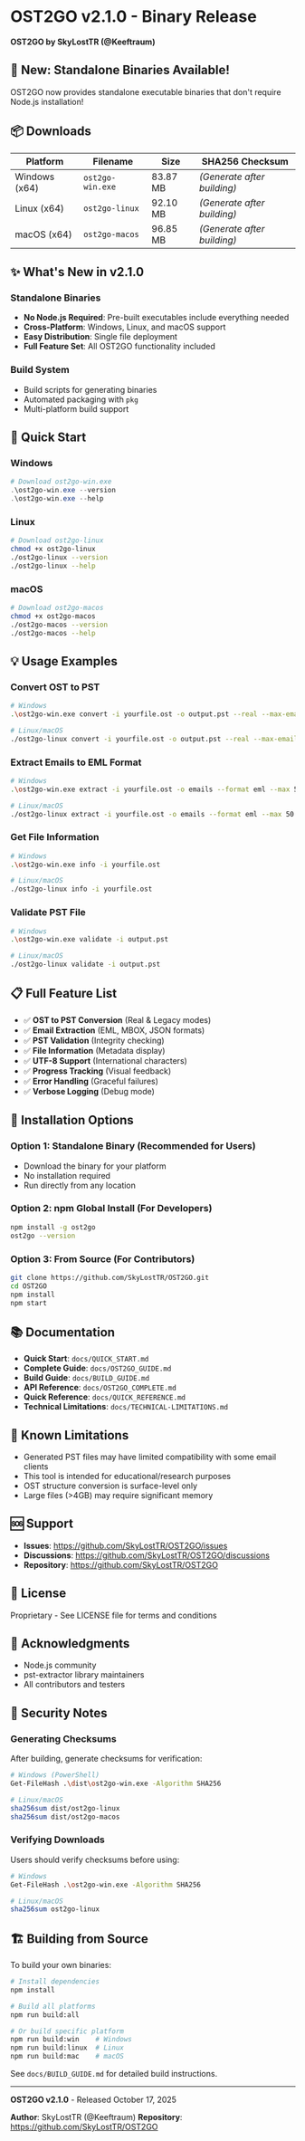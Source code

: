 # OST2GO v2.1.0 - Binary Release

**OST2GO by SkyLostTR (@Keeftraum)**

## 🎉 New: Standalone Binaries Available!

OST2GO now provides standalone executable binaries that don't require Node.js installation!

## 📦 Downloads

| Platform | Filename | Size | SHA256 Checksum |
|----------|----------|------|-----------------|
| Windows (x64) | `ost2go-win.exe` | 83.87 MB | _(Generate after building)_ |
| Linux (x64) | `ost2go-linux` | 92.10 MB | _(Generate after building)_ |
| macOS (x64) | `ost2go-macos` | 96.85 MB | _(Generate after building)_ |

## ✨ What's New in v2.1.0

### Standalone Binaries
- **No Node.js Required**: Pre-built executables include everything needed
- **Cross-Platform**: Windows, Linux, and macOS support
- **Easy Distribution**: Single file deployment
- **Full Feature Set**: All OST2GO functionality included

### Build System
- Build scripts for generating binaries
- Automated packaging with `pkg`
- Multi-platform build support

## 🚀 Quick Start

### Windows
```powershell
# Download ost2go-win.exe
.\ost2go-win.exe --version
.\ost2go-win.exe --help
```

### Linux
```bash
# Download ost2go-linux
chmod +x ost2go-linux
./ost2go-linux --version
./ost2go-linux --help
```

### macOS
```bash
# Download ost2go-macos
chmod +x ost2go-macos
./ost2go-macos --version
./ost2go-macos --help
```

## 💡 Usage Examples

### Convert OST to PST
```bash
# Windows
.\ost2go-win.exe convert -i yourfile.ost -o output.pst --real --max-emails 100

# Linux/macOS
./ost2go-linux convert -i yourfile.ost -o output.pst --real --max-emails 100
```

### Extract Emails to EML Format
```bash
# Windows
.\ost2go-win.exe extract -i yourfile.ost -o emails --format eml --max 50

# Linux/macOS
./ost2go-linux extract -i yourfile.ost -o emails --format eml --max 50
```

### Get File Information
```bash
# Windows
.\ost2go-win.exe info -i yourfile.ost

# Linux/macOS
./ost2go-linux info -i yourfile.ost
```

### Validate PST File
```bash
# Windows
.\ost2go-win.exe validate -i output.pst

# Linux/macOS
./ost2go-linux validate -i output.pst
```

## 📋 Full Feature List

- ✅ **OST to PST Conversion** (Real & Legacy modes)
- ✅ **Email Extraction** (EML, MBOX, JSON formats)
- ✅ **PST Validation** (Integrity checking)
- ✅ **File Information** (Metadata display)
- ✅ **UTF-8 Support** (International characters)
- ✅ **Progress Tracking** (Visual feedback)
- ✅ **Error Handling** (Graceful failures)
- ✅ **Verbose Logging** (Debug mode)

## 🔧 Installation Options

### Option 1: Standalone Binary (Recommended for Users)
- Download the binary for your platform
- No installation required
- Run directly from any location

### Option 2: npm Global Install (For Developers)
```bash
npm install -g ost2go
ost2go --version
```

### Option 3: From Source (For Contributors)
```bash
git clone https://github.com/SkyLostTR/OST2GO.git
cd OST2GO
npm install
npm start
```

## 📚 Documentation

- **Quick Start**: `docs/QUICK_START.md`
- **Complete Guide**: `docs/OST2GO_GUIDE.md`
- **Build Guide**: `docs/BUILD_GUIDE.md`
- **API Reference**: `docs/OST2GO_COMPLETE.md`
- **Quick Reference**: `docs/QUICK_REFERENCE.md`
- **Technical Limitations**: `docs/TECHNICAL-LIMITATIONS.md`

## 🐛 Known Limitations

- Generated PST files may have limited compatibility with some email clients
- This tool is intended for educational/research purposes
- OST structure conversion is surface-level only
- Large files (>4GB) may require significant memory

## 🆘 Support

- **Issues**: https://github.com/SkyLostTR/OST2GO/issues
- **Discussions**: https://github.com/SkyLostTR/OST2GO/discussions
- **Repository**: https://github.com/SkyLostTR/OST2GO

## 📄 License

Proprietary - See LICENSE file for terms and conditions

## 🙏 Acknowledgments

- Node.js community
- pst-extractor library maintainers
- All contributors and testers

## 🔐 Security Notes

### Generating Checksums

After building, generate checksums for verification:

```bash
# Windows (PowerShell)
Get-FileHash .\dist\ost2go-win.exe -Algorithm SHA256

# Linux/macOS
sha256sum dist/ost2go-linux
sha256sum dist/ost2go-macos
```

### Verifying Downloads

Users should verify checksums before using:

```bash
# Windows
Get-FileHash .\ost2go-win.exe -Algorithm SHA256

# Linux/macOS
sha256sum ost2go-linux
```

## 🏗️ Building from Source

To build your own binaries:

```bash
# Install dependencies
npm install

# Build all platforms
npm run build:all

# Or build specific platform
npm run build:win    # Windows
npm run build:linux  # Linux
npm run build:mac    # macOS
```

See `docs/BUILD_GUIDE.md` for detailed build instructions.

---

**OST2GO v2.1.0** - Released October 17, 2025

**Author**: SkyLostTR (@Keeftraum)
**Repository**: https://github.com/SkyLostTR/OST2GO
